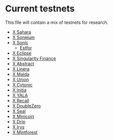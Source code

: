 # Current testnets

This file will contain a mix of testnets for research.


- [X Sahara](https://x.com/SaharaLabsAI)
- [X Soneium](https://x.com/soneium)
- [X Sonic](https://x.com/SonicLabs)
    - [Estfor](https://estfor.com/)
- [X Eclipse](https://x.com/EclipseFND)
- [X Singularity Finance](https://singularityfinance.ai/)
- [X Abstract](https://www.abs.xyz/)
- [X Linera]()
- [X Malda]()
- [X Union](https://dashboard.union.build/)
- [X Cytonic](https://app.cytonic.com/)
- [X Initia](https://app.testnet.initia.xyz/)
- [X YALA](https://app-testnet-v3.yala.org/)
- [X Recall](https://boost.absinthe.network/recall/)
- [X DoubleZero]()
- [X Seal](https://seal-example.vercel.app/)
- [X Minicoin](https://minicoin.xyz/#guUCiz5M)
- [X Drip](https://drip.haus/)
- [X Irys](https://irysarcade.xyz/games)
- [X Mintforest]()
